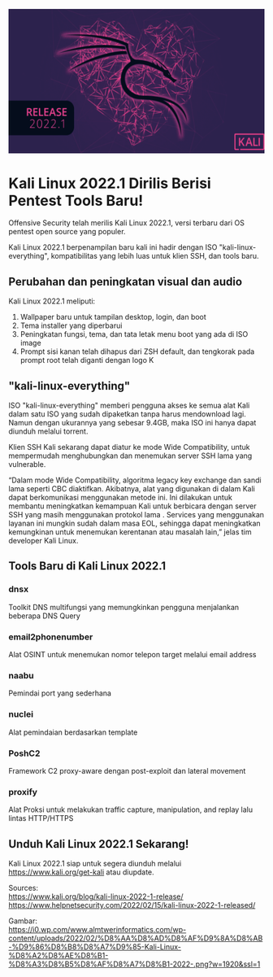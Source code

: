 
![thumbBanner](https://github.com/CSIRT-UMM/cysec-article/blob/main/23022022%20-%20KaliLinuxNewTools/kali.webp)
# Kali Linux 2022.1 Dirilis Berisi Pentest Tools Baru!
Offensive Security telah merilis Kali Linux 2022.1, versi terbaru dari OS pentest open source yang populer.

Kali Linux 2022.1 berpenampilan baru kali ini hadir dengan ISO "kali-linux-everything", kompatibilitas yang lebih luas untuk klien SSH, dan tools baru.

## Perubahan dan peningkatan visual dan audio

Kali Linux 2022.1 meliputi:

 1. Wallpaper baru untuk tampilan desktop, login, dan boot
 2. Tema installer yang diperbarui
 3. Peningkatan fungsi, tema, dan tata letak menu boot yang ada di ISO image
 4. Prompt sisi kanan telah dihapus dari ZSH default, dan tengkorak pada prompt root telah diganti dengan logo K

## "kali-linux-everything"

ISO "kali-linux-everything" memberi pengguna akses ke semua alat Kali dalam satu ISO yang sudah dipaketkan tanpa harus mendownload lagi.
Namun dengan ukurannya yang sebesar 9.4GB, maka ISO ini hanya dapat diunduh melalui torrent.

Klien SSH Kali sekarang dapat diatur ke mode Wide Compatibility, untuk mempermudah menghubungkan dan menemukan server SSH lama yang vulnerable.

“Dalam mode Wide Compatibility, algoritma legacy key exchange dan sandi lama seperti CBC diaktifkan. Akibatnya, alat yang digunakan di dalam Kali dapat berkomunikasi menggunakan metode ini. Ini dilakukan untuk membantu meningkatkan kemampuan Kali untuk berbicara dengan server SSH yang masih menggunakan protokol lama . Services yang menggunakan layanan ini mungkin sudah dalam masa EOL, sehingga dapat meningkatkan kemungkinan untuk menemukan kerentanan atau masalah lain,” jelas tim developer Kali Linux.

## Tools Baru di Kali Linux 2022.1

### dnsx
Toolkit DNS multifungsi yang memungkinkan pengguna menjalankan beberapa DNS Query

### email2phonenumber
Alat OSINT untuk menemukan nomor telepon target melalui email address

### naabu
Pemindai port yang sederhana

### nuclei
Alat pemindaian berdasarkan template

### PoshC2
Framework C2 proxy-aware dengan post-exploit dan lateral movement

### proxify
Alat Proksi untuk melakukan traffic capture, manipulation, and replay lalu lintas HTTP/HTTPS

## Unduh Kali Linux 2022.1 Sekarang!

Kali Linux 2022.1 siap untuk segera diunduh melalui https://www.kali.org/get-kali atau diupdate.

Sources:<br>
https://www.kali.org/blog/kali-linux-2022-1-release/<br>
https://www.helpnetsecurity.com/2022/02/15/kali-linux-2022-1-released/<br>

Gambar:<br>https://i0.wp.com/www.almtwerinformatics.com/wp-content/uploads/2022/02/%D8%AA%D8%AD%D8%AF%D9%8A%D8%AB-%D9%86%D8%B8%D8%A7%D9%85-Kali-Linux-%D8%A2%D8%AE%D8%B1-%D8%A3%D8%B5%D8%AF%D8%A7%D8%B1-2022-.png?w=1920&ssl=1

